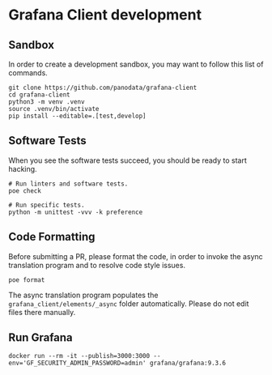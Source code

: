 # Grafana Client development

## Sandbox
In order to create a development sandbox, you may want to follow this list of
commands.
```shell
git clone https://github.com/panodata/grafana-client
cd grafana-client
python3 -m venv .venv
source .venv/bin/activate
pip install --editable=.[test,develop]
```

## Software Tests
When you see the software tests succeed, you should be ready to start
hacking.
```shell
# Run linters and software tests.
poe check

# Run specific tests.
python -m unittest -vvv -k preference
```

## Code Formatting
Before submitting a PR, please format the code, in order to invoke the async
translation program and to resolve code style issues.
```shell
poe format
```

The async translation program populates the `grafana_client/elements/_async`
folder automatically. Please do not edit files there manually.

## Run Grafana
```
docker run --rm -it --publish=3000:3000 --env='GF_SECURITY_ADMIN_PASSWORD=admin' grafana/grafana:9.3.6
```
